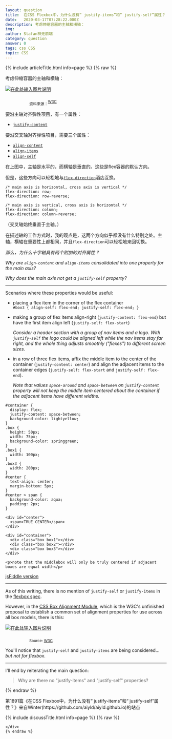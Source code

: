```yaml
---
layout: question
title:  在CSS Flexbox中，为什么没有“ justify-items”和“ justify-self”属性？
date:   2020-03-17T07:28:22.000Z
description: 考虑伸缩容器的主轴和横轴：                                                             ...
img: 
author: Stafan神无前端
category: question
answer: 0
tags: css CSS
topic: CSS
---
```

<div class="article-root">
  <div class="article">
    {% include articleTitle.html info=page %}
    {% raw %}
    <div class="article-content"><p><font style="vertical-align: inherit;"><font style="vertical-align: inherit;">考虑伸缩容器的主轴和横轴：</font></font></p>

<p><a href="https://www.samyoc.com//uploads/users/15367/images/thumbnails/1584429975245.png" data-src="https://www.samyoc.com//uploads/users/15367/images/1584429975245.png" rel="noreferrer"><img src="https://i.stack.imgur.com/9Oxw7.png" alt="在此处输入图片说明"></a>
&nbsp;&nbsp;&nbsp;&nbsp;&nbsp;&nbsp;&nbsp;&nbsp;&nbsp;&nbsp;&nbsp;&nbsp;&nbsp;&nbsp;&nbsp;&nbsp;&nbsp;&nbsp;&nbsp;&nbsp;&nbsp;&nbsp;&nbsp;&nbsp;&nbsp;&nbsp;&nbsp;&nbsp;&nbsp;&nbsp;&nbsp;&nbsp;&nbsp;&nbsp;&nbsp;&nbsp;&nbsp;&nbsp;&nbsp;&nbsp;&nbsp;&nbsp;&nbsp;&nbsp;&nbsp;&nbsp;&nbsp;&nbsp;&nbsp;&nbsp;&nbsp;&nbsp;&nbsp;&nbsp;&nbsp;&nbsp;&nbsp;&nbsp;&nbsp;&nbsp;&nbsp;&nbsp;&nbsp;&nbsp;&nbsp;&nbsp;&nbsp;&nbsp;&nbsp;&nbsp;&nbsp;&nbsp;&nbsp;&nbsp;&nbsp;&nbsp;&nbsp;&nbsp;&nbsp;&nbsp;&nbsp;&nbsp;&nbsp;&nbsp;&nbsp;&nbsp;&nbsp;&nbsp;&nbsp;&nbsp;&nbsp;&nbsp;&nbsp;&nbsp;&nbsp;&nbsp;&nbsp;&nbsp;&nbsp;&nbsp;&nbsp;&nbsp;&nbsp;&nbsp;&nbsp;&nbsp;&nbsp;&nbsp;&nbsp;&nbsp;&nbsp;&nbsp;&nbsp;&nbsp;&nbsp;&nbsp;&nbsp;&nbsp;&nbsp;&nbsp;&nbsp;&nbsp;&nbsp;&nbsp;&nbsp;&nbsp;&nbsp;&nbsp;&nbsp;&nbsp;&nbsp;&nbsp;&nbsp;&nbsp;&nbsp;&nbsp;&nbsp;&nbsp;&nbsp;&nbsp;&nbsp;&nbsp;&nbsp;&nbsp;&nbsp;&nbsp;&nbsp;<sub><font style="vertical-align: inherit;"><font style="vertical-align: inherit;">资料来源：</font></font><a href="https://www.w3.org/TR/css-flexbox-1/#box-model" rel="noreferrer"><font style="vertical-align: inherit;"><font style="vertical-align: inherit;">W3C</font></font></a></sub></p>

<p><font style="vertical-align: inherit;"><font style="vertical-align: inherit;">要沿主轴对齐弹性项目，有一个属性：</font></font></p>

<ul>
<li><a href="https://www.w3.org/TR/css-flexbox-1/#justify-content-property" rel="noreferrer"><code>justify-content</code></a></li>
</ul>

<p><font style="vertical-align: inherit;"><font style="vertical-align: inherit;">要沿交叉轴对齐弹性项目，需要三个属性：</font></font></p>

<ul>
<li><a href="https://www.w3.org/TR/css-flexbox-1/#align-content-property" rel="noreferrer"><code>align-content</code></a></li>
<li><a href="https://www.w3.org/TR/css-flexbox-1/#align-items-property" rel="noreferrer"><code>align-items</code></a></li>
<li><a href="https://www.w3.org/TR/css-flexbox-1/#align-items-property" rel="noreferrer"><code>align-self</code></a></li>
</ul>

<p><font style="vertical-align: inherit;"><font style="vertical-align: inherit;">在上图中，主轴是水平的，而横轴是垂直的。</font><font style="vertical-align: inherit;">这些是flex容器的默认方向。</font></font></p>

<p><font style="vertical-align: inherit;"><font style="vertical-align: inherit;">但是，这些方向可以轻松地与</font></font><a href="https://www.w3.org/TR/css-flexbox-1/#propdef-flex-direction" rel="noreferrer"><code>flex-direction</code></a><font style="vertical-align: inherit;"><font style="vertical-align: inherit;">酒店</font><font style="vertical-align: inherit;">互换</font><font style="vertical-align: inherit;">。</font></font></p>

<pre><code>/* main axis is horizontal, cross axis is vertical */<font></font>
flex-direction: row;<font></font>
flex-direction: row-reverse;<font></font>
<font></font>
/* main axis is vertical, cross axis is horizontal */    <font></font>
flex-direction: column;<font></font>
flex-direction: column-reverse;<font></font>
</code></pre>

<p><font style="vertical-align: inherit;"><font style="vertical-align: inherit;">（交叉轴始终垂直于主轴。）</font></font></p>

<p><font style="vertical-align: inherit;"><font style="vertical-align: inherit;">在描述轴的工作方式时，我的观点是，这两个方向似乎都没有什么特别之处。</font><font style="vertical-align: inherit;">主轴，横轴在重要性上都相同，并且</font></font><code>flex-direction</code><font style="vertical-align: inherit;"><font style="vertical-align: inherit;">可以轻松地来回切换。</font></font></p>

<p><em><font style="vertical-align: inherit;"><font style="vertical-align: inherit;">那么，为什么十字轴具有两个附加的对齐属性？</font></font></em></p>

<p><em>Why are <code>align-content</code> and <code>align-items</code> consolidated into one property for the main axis?</em></p>

<p><em>Why does the main axis not get a <code>justify-self</code> property?</em></p>

<hr>

<p>Scenarios where these properties would be useful:</p>

<ul>
<li><p>placing a flex item in the corner of the flex container<br>
<code>#box3 { align-self: flex-end; justify-self: flex-end; }</code></p></li>
<li><p>making a group of flex items align-right (<code>justify-content: flex-end</code>) but have the first item align left (<code>justify-self: flex-start</code>)</p>

<p><em>Consider a header section with a group of nav items and a logo. With <code>justify-self</code> the logo could be aligned left while the nav items stay far right, and the whole thing adjusts smoothly ("flexes") to different screen sizes.</em></p></li>
<li><p>in a row of three flex items, affix the middle item to the center of the container  (<code>justify-content: center</code>) and align the adjacent items to the container edges (<code>justify-self: flex-start</code> and <code>justify-self: flex-end</code>). </p>

<p><em>Note that values <code>space-around</code> and <code>space-between</code> on
<code>justify-content</code> property  will not keep the middle item centered about the container if the adjacent items have different widths.</em></p></li>
</ul>

<p></p><div class="snippet" data-lang="js" data-hide="true" data-console="true" data-babel="false">
<div class="snippet-code snippet-currently-hidden">
<pre class="snippet-code-css lang-css prettyprint-override"><code>#container {<font></font>
  display: flex;<font></font>
  justify-content: space-between;<font></font>
  background-color: lightyellow;<font></font>
}<font></font>
.box {<font></font>
  height: 50px;<font></font>
  width: 75px;<font></font>
  background-color: springgreen;<font></font>
}<font></font>
.box1 {<font></font>
  width: 100px;<font></font>
}<font></font>
.box3 {<font></font>
  width: 200px;<font></font>
}<font></font>
#center {<font></font>
  text-align: center;<font></font>
  margin-bottom: 5px;<font></font>
}<font></font>
#center &gt; span {<font></font>
  background-color: aqua;<font></font>
  padding: 2px;<font></font>
}</code></pre>
<pre class="snippet-code-html lang-html prettyprint-override"><code>&lt;div id="center"&gt;<font></font>
  &lt;span&gt;TRUE CENTER&lt;/span&gt;<font></font>
&lt;/div&gt;<font></font>
<font></font>
&lt;div id="container"&gt;<font></font>
  &lt;div class="box box1"&gt;&lt;/div&gt;<font></font>
  &lt;div class="box box2"&gt;&lt;/div&gt;<font></font>
  &lt;div class="box box3"&gt;&lt;/div&gt;<font></font>
&lt;/div&gt;<font></font>
<font></font>
&lt;p&gt;note that the middlebox will only be truly centered if adjacent boxes are equal width&lt;/p&gt;</code></pre>
</div>
</div>
<p></p>

<p><a href="https://jsfiddle.net/7an37m20/12/" rel="noreferrer">jsFiddle version</a></p>

<hr>

<p>As of this writing, there is no mention of <code>justify-self</code> or <code>justify-items</code> in the <a href="https://www.w3.org/TR/css-flexbox-1/" rel="noreferrer">flexbox spec</a>.</p>

<p>However, in the <a href="http://www.w3.org/TR/css-align-3/" rel="noreferrer">CSS Box Alignment Module</a>, which is the W3C's unfinished proposal to establish a common set of alignment properties for use across all box models, there is this:</p>

<p><a href="https://www.samyoc.com//uploads/users/15367/images/thumbnails/1584429975256.png" data-src="https://www.samyoc.com//uploads/users/15367/images/1584429975256.png" rel="noreferrer"><img src="https://i.stack.imgur.com/uu2tP.png" alt="在此处输入图片说明"></a>
&nbsp;&nbsp;&nbsp;&nbsp;&nbsp;&nbsp;&nbsp;&nbsp;&nbsp;&nbsp;&nbsp;&nbsp;&nbsp;&nbsp;&nbsp;&nbsp;&nbsp;&nbsp;&nbsp;&nbsp;&nbsp;&nbsp;&nbsp;&nbsp;&nbsp;&nbsp;&nbsp;&nbsp;&nbsp;&nbsp;&nbsp;&nbsp;&nbsp;&nbsp;&nbsp;&nbsp;&nbsp;&nbsp;&nbsp;&nbsp;&nbsp;&nbsp;&nbsp;&nbsp;&nbsp;&nbsp;&nbsp;&nbsp;&nbsp;&nbsp;&nbsp;&nbsp;&nbsp;&nbsp;&nbsp;&nbsp;&nbsp;&nbsp;&nbsp;&nbsp;&nbsp;&nbsp;&nbsp;&nbsp;&nbsp;&nbsp;&nbsp;&nbsp;&nbsp;&nbsp;&nbsp;&nbsp;&nbsp;&nbsp;&nbsp;&nbsp;&nbsp;&nbsp;&nbsp;&nbsp;&nbsp;&nbsp;&nbsp;&nbsp;&nbsp;&nbsp;&nbsp;&nbsp;&nbsp;&nbsp;&nbsp;&nbsp;&nbsp;&nbsp;&nbsp;&nbsp;&nbsp;&nbsp;&nbsp;&nbsp;&nbsp;&nbsp;&nbsp;&nbsp;&nbsp;&nbsp;&nbsp;&nbsp;&nbsp;&nbsp;&nbsp;&nbsp;&nbsp;&nbsp;&nbsp;&nbsp;&nbsp;&nbsp;&nbsp;&nbsp;&nbsp;&nbsp;&nbsp;&nbsp;&nbsp;&nbsp;&nbsp;&nbsp;&nbsp;&nbsp;&nbsp;&nbsp;&nbsp;&nbsp;&nbsp;&nbsp;&nbsp;&nbsp;&nbsp;&nbsp;&nbsp;&nbsp;&nbsp;&nbsp;&nbsp;&nbsp;&nbsp;<sub>Source: <a href="https://www.w3.org/TR/css3-align/#overview" rel="noreferrer">W3C</a></sub></p>

<p>You'll notice that <code>justify-self</code> and <code>justify-items</code> are being considered... <em>but not for flexbox</em>.</p>

<hr>

<p>I'll end by reiterating the main question:</p>

<blockquote>
  <p>Why are there no "justify-items" and "justify-self" properties?</p>
</blockquote></div>
    {% endraw %}
  </div>
  <p class="winter_mark">第1891篇《在CSS Flexbox中，为什么没有“ justify-items”和“ justify-self”属性？》来自Winter(https://github.com/aiyld/aiyld.github.io)的站点</p>
  <div class="discuss-wrapper">
    {% include discussTitle.html info=page %}
    {% raw %}
    <div class="discuss-list">
    
    </div>
    {% endraw %}
  </div>
<div>

